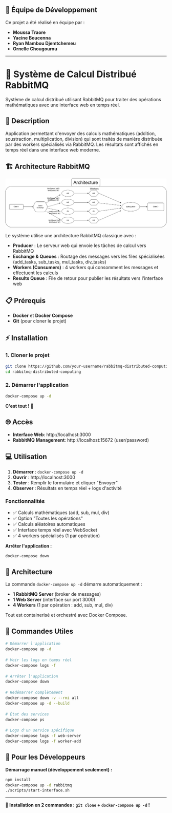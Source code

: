 ## 👥 Équipe de Développement

Ce projet a été réalisé en équipe par :

- **Moussa Traore**
- **Yacine Boucenna**
- **Ryan Mambou Djemtchemeu**
- **Ornelle Chougourou**

---

# 🧮 Système de Calcul Distribué RabbitMQ

Système de calcul distribué utilisant RabbitMQ pour traiter des opérations mathématiques avec une interface web en temps réel.

## 🎯 Description

Application permettant d'envoyer des calculs mathématiques (addition, soustraction, multiplication, division) qui sont traités de manière distribuée par des workers spécialisés via RabbitMQ. Les résultats sont affichés en temps réel dans une interface web moderne.

## 🏗️ Architecture RabbitMQ

![Architecture RabbitMQ](assets/images/architecture.drawio.png)

Le système utilise une architecture RabbitMQ classique avec :

- **Producer** : Le serveur web qui envoie les tâches de calcul vers RabbitMQ
- **Exchange & Queues** : Routage des messages vers les files spécialisées (add_tasks, sub_tasks, mul_tasks, div_tasks)
- **Workers (Consumers)** : 4 workers qui consomment les messages et effectuent les calculs
- **Results Queue** : File de retour pour publier les résultats vers l'interface web

## 📋 Prérequis

- **Docker** et **Docker Compose**
- **Git** (pour cloner le projet)

## ⚡ Installation

### 1. Cloner le projet

```bash
git clone https://github.com/your-username/rabbitmq-distributed-computing.git
cd rabbitmq-distributed-computing
```

### 2. Démarrer l'application

```bash
docker-compose up -d
```

**C'est tout !** 🎉

## 🌐 Accès

- **Interface Web**: http://localhost:3000
- **RabbitMQ Management**: http://localhost:15672 (user/password)

## 💻 Utilisation

1. **Démarrer** : `docker-compose up -d`
2. **Ouvrir** : http://localhost:3000
3. **Tester** : Remplir le formulaire et cliquer "Envoyer"
4. **Observer** : Résultats en temps réel + logs d'activité

### Fonctionnalités

- ✅ Calculs mathématiques (add, sub, mul, div)
- ✅ Option "Toutes les opérations"
- ✅ Calculs aléatoires automatiques
- ✅ Interface temps réel avec WebSocket
- ✅ 4 workers spécialisés (1 par opération)

**Arrêter l'application :**

```bash
docker-compose down
```

## 🎯 Architecture

La commande `docker-compose up -d` démarre automatiquement :

- **1 RabbitMQ Server** (broker de messages)
- **1 Web Server** (interface sur port 3000)
- **4 Workers** (1 par opération : add, sub, mul, div)

Tout est containerisé et orchestré avec Docker Compose.

## 🔧 Commandes Utiles

```bash
# Démarrer l'application
docker-compose up -d

# Voir les logs en temps réel
docker-compose logs -f

# Arrêter l'application
docker-compose down

# Redémarrer complètement
docker-compose down -v --rmi all
docker-compose up -d --build

# État des services
docker-compose ps

# Logs d'un service spécifique
docker-compose logs -f web-server
docker-compose logs -f worker-add
```

## 🔧 Pour les Développeurs

**Démarrage manuel (développement seulement) :**

```bash
npm install
docker-compose up -d rabbitmq
./scripts/start-interface.sh
```

---

**🎉 Installation en 2 commandes : `git clone` + `docker-compose up -d` !**
